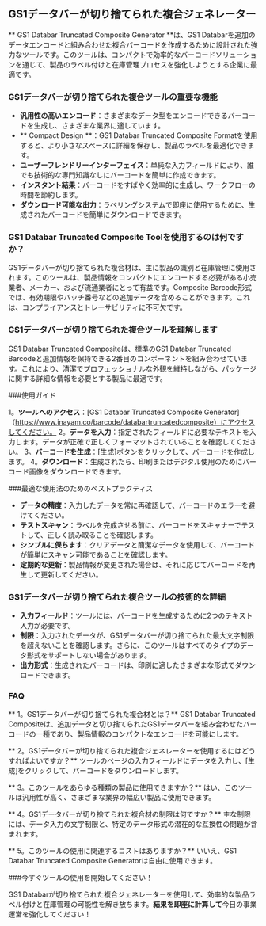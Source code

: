 ## GS1データバーが切り捨てられた複合ジェネレーター

** GS1 Databar Truncated Composite Generator **は、GS1 Databarを追加のデータエンコードと組み合わせた複合バーコードを作成するために設計された強力なツールです。このツールは、コンパクトで効率的なバーコードソリューションを通じて、製品のラベル付けと在庫管理プロセスを強化しようとする企業に最適です。

### GS1データバーが切り捨てられた複合ツールの重要な機能

-  **汎用性の高いエンコード**：さまざまなデータ型をエンコードできるバーコードを生成し、さまざまな業界に適しています。
-  ** Compact Design **：GS1 Databar Truncated Composite Formatを使用すると、より小さなスペースに詳細を保存し、製品のラベルを最適化できます。
-  **ユーザーフレンドリーインターフェイス**：単純な入力フィールドにより、誰でも技術的な専門知識なしにバーコードを簡単に作成できます。
-  **インスタント結果**：バーコードをすばやく効率的に生成し、ワークフローの時間を節約します。
-  **ダウンロード可能な出力**：ラベリングシステムで即座に使用するために、生成されたバーコードを簡単にダウンロードできます。

### GS1 Databar Truncated Composite Toolを使用するのは何ですか？

GS1データバーが切り捨てられた複合材は、主に製品の識別と在庫管理に使用されます。このツールは、製品情報をコンパクトにエンコードする必要がある小売業者、メーカー、および流通業者にとって有益です。Composite Barcode形式では、有効期限やバッチ番号などの追加データを含めることができます。これは、コンプライアンスとトレーサビリティに不可欠です。

### GS1データバーが切り捨てられた複合ツールを理解します

GS1 Databar Truncated Compositeは、標準のGS1 Databar Truncated Barcodeと追加情報を保持できる2番目のコンポーネントを組み合わせています。これにより、清潔でプロフェッショナルな外観を維持しながら、パッケージに関する詳細な情報を必要とする製品に最適です。

###使用ガイド

1。**ツールへのアクセス**：[GS1 Databar Truncated Composite Generator]（https://www.inayam.co/barcode/databartruncatedcomposite）にアクセスしてください。
2。**データを入力**：指定されたフィールドに必要なテキストを入力します。データが正確で正しくフォーマットされていることを確認してください。
3。**バーコードを生成**：[生成]ボタンをクリックして、バーコードを作成します。
4。**ダウンロード**：生成されたら、印刷またはデジタル使用のためにバーコード画像をダウンロードできます。

###最適な使用法のためのベストプラクティス

-  **データの精度**：入力したデータを常に再確認して、バーコードのエラーを避けてください。
-  **テストスキャン**：ラベルを完成させる前に、バーコードをスキャナーでテストして、正しく読み取ることを確認します。
-  **シンプルに保ちます**：クリアデータと簡潔なデータを使用して、バーコードが簡単にスキャン可能であることを確認します。
-  **定期的な更新**：製品情報が変更された場合は、それに応じてバーコードを再生して更新してください。

### GS1データバーが切り捨てられた複合ツールの技術的な詳細

-  **入力フィールド**：ツールには、バーコードを生成するために2つのテキスト入力が必要です。
-  **制限**：入力されたデータが、GS1データバーが切り捨てられた最大文字制限を超えないことを確認します。さらに、このツールはすべてのタイプのデータ形式をサポートしない場合があります。
-  **出力形式**：生成されたバーコードは、印刷に適したさまざまな形式でダウンロードできます。

### FAQ

** 1。GS1データバーが切り捨てられた複合材とは？**
GS1 Databar Truncated Compositeは、追加データと切り捨てられたGS1データバーを組み合わせたバーコードの一種であり、製品情報のコンパクトなエンコードを可能にします。

** 2。GS1データバーが切り捨てられた複合ジェネレーターを使用するにはどうすればよいですか？**
ツールのページの入力フィールドにデータを入力し、[生成]をクリックして、バーコードをダウンロードします。

** 3。このツールをあらゆる種類の製品に使用できますか？**
はい、このツールは汎用性が高く、さまざまな業界の幅広い製品に使用できます。

** 4。GS1データバーが切り捨てられた複合材の制限は何ですか？**
主な制限には、データ入力の文字制限と、特定のデータ形式の潜在的な互換性の問題が含まれます。

** 5。このツールの使用に関連するコストはありますか？**
いいえ、GS1 Databar Truncated Composite Generatorは自由に使用できます。

###今すぐツールの使用を開始してください！

GS1 Databarが切り捨てられた複合ジェネレーターを使用して、効率的な製品ラベル付けと在庫管理の可能性を解き放ちます。**結果を即座に計算して**今日の事業運営を強化してください！